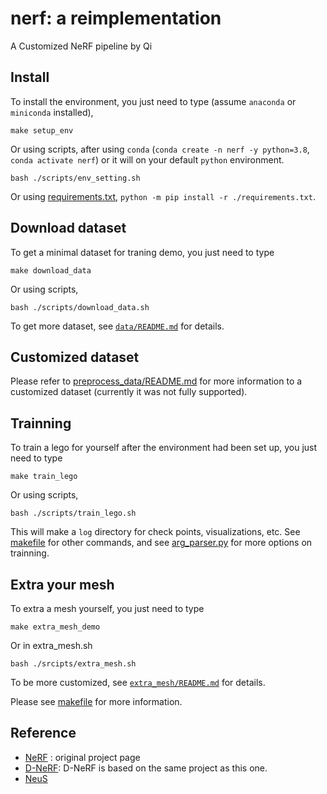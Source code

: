 # nerf: a reimplementation
A Customized NeRF pipeline by Qi

## Install
To install the environment, you just need to type (assume `anaconda` or `miniconda` installed),
```
make setup_env
```
Or using scripts, after using `conda` (`conda create -n nerf -y python=3.8`, `conda activate nerf`) or it will on your default `python` environment.
```
bash ./scripts/env_setting.sh
```

Or using [requirements.txt](./requirements.txt), `python -m pip install -r ./requirements.txt`.

## Download dataset
To get a minimal dataset for traning demo, you just need to type
```
make download_data
```
Or using scripts,
```
bash ./scripts/download_data.sh
```
To get more dataset, see [`data/README.md`](./data/README.md) for details.

## Customized dataset
Please refer to [preprocess_data/README.md](./preprocess_data/README) for more information to a customized dataset (currently it was not fully supported).


## Trainning
To train a lego for yourself after the environment had been set up, you just need to type
```
make train_lego
```
Or using scripts,
```
bash ./scripts/train_lego.sh
```
This will make a `log` directory for check points, visualizations, etc.
See [makefile](./makefile) for other commands, and see [arg_parser.py](./arg_parser.py) for more options on trainning.

## Extra your mesh
To extra a mesh yourself, you just need to type
```
make extra_mesh_demo
```
Or in extra_mesh.sh
```
bash ./srcipts/extra_mesh.sh
```
To be more customized, see [`extra_mesh/README.md`](./extra_mesh/README.md) for details.

Please see [makefile](./makefile) for more information.

## Reference
- [NeRF](https://www.matthewtancik.com/nerf) : original project page
- [D-NeRF](https://github.com/albertpumarola/D-NeRF): D-NeRF is based on the same project as this one.
- [NeuS](https://github.com/Totoro97/NeuS)
